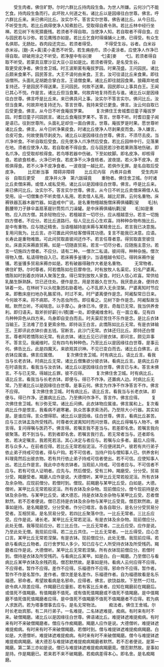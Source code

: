 <!-- { "loadSidebar": true } -->
　　受生肉者。佛住旷野。尔时六群比丘持肉段生鱼。为世人所嫌。云何沙门不能乞食。持肉段生鱼而行。此坏败人何道之有。诸比丘以是因缘往白世尊。佛言。呼六群比丘来。来已佛问比丘。汝实尔不。答言实尔世尊。佛告诸比丘。从今日后。不听受生肉。若比丘病得使净人知煮脸已。受取得自煮令熟。若比丘林中经行坐禅。若见树下有死獐鹿残。若须者不得自取。当使净人知。若自取者不得自食。应与园民若与沙弥。若见鹰残亦如是。若比丘乞食时得燥脯火上燎。已得受。有众生名俱耶。无肠肚。吞肉段还完出。若须者得受。
　　不得受生谷。谷者。白米谷赤米谷。[麩-夫+黃]麦小麦悉不听受。若生痈痤疖。须小麦涂者。应使净人作净已得自取。研破用涂之不听受。若净屋中有谷[麥　　弋]麦[麥　　弋]。若须者得自取不听受。若蒙具豆摩沙豆大豆小豆如是比。若须者得受。是名受生谷。
　　自取更受皮净者。佛住舍卫城。时王波斯匿有庵拔罗园。时果茂盛。王问园民。诸比丘颇来食果不。园民答言。大王不请何由来食。王言。汝可往请比丘来食果。即往诣僧所。头面礼足胡跪合掌白言。王请僧食果。诸比丘即往就园食果。狼藉弃地或复持还。于是园民不得送果。王问园民。何故不送果。园民即以上事具白王。王闻已其心不悦。作是言。诸比丘但当食果。何故弃地复持而去与谁。诸比丘以是因缘往白世尊。佛言呼是比丘来。来已佛具问上事。汝实尔不答言实尔。佛问比丘。汝但当食果。何故弃地复持还为。答言世尊。我持来受已更食。佛言。汝云何自取已后受更食。佛言。从今日不听食庵拔罗果。
　　复次佛住王舍城耆旧童子庵拔罗园。时耆旧童子问园民言。诸比丘食庵拔罗果不。答言。世尊不听。时耆旧童子闻是语已。往到世尊所。头面礼足却住一面白佛言。世尊。庵拔罗是时果。愿世尊听诸比丘食。佛言。从今日听净果皮食。时诸比丘使净人尽剥果皮而食。净人嫌言。合皮可食。何故使我尽剥皮为。诸比丘以是因缘往白世尊。佛言。不须尽去皮。当爪净听食。不听自取后受食。应先使净人爪净然后受食。若比丘园林中行。见落果在地。须者应使净人取。若自取者不得自食。应与园民若沙弥若果熟落地伤破。即名爪净。应受取却核得食。若鸟啄若器中伤破。下至如蚊脚。即名皮净。却核得食。若欲食核者。火净已听食。若皮净不火净食核者。波夜提。若火净不皮净。皮核俱得食。若不火净不皮净食者。一波夜提一越比尼。若俱作无罪。是名自取后受皮净。
　　比尼断当事　障碍非障碍
　　比丘尼内宿　内煮并自煮
　　受生肉并谷　自取后更受
　　皮净并火净　第六跋磲竟
　　重物者。佛住舍卫城。尔时诸比丘卖僧床褥。或借人或私受用。诸比丘以是因缘往白世尊。佛言。呼是比丘来。来已佛问比丘。汝实尔不。答言实尔世尊。佛言。从今日不听比丘卖僧床褥借人私受用。设一切僧集亦不听卖借人私用。若卖借人私用。越比尼罪。云何名重物。床褥铁器瓦器木器竹器。如盗戒中广说。是名重物檀越施僧床褥俱襵氍[叟　　毛]杭氎腰带刀子鉹伞盖扇革屣针筒剪爪刀澡罐。是中床褥俱襵杭氍[叟　　毛]如是重物。应入四方僧。其余轻物应分。若檀越言一切尽分。应从檀越意分。若言一切施四方僧者。不应分。若比丘道路行。俗人见比丘心生欢喜。持种种杂物布施比丘。是中有重物。应与随近精舍。当语檀越持是床褥与某精舍比丘。若言我已决意施。复用问我为。比丘言。亦可置此间供给客僧得其功德。复言不能我已决意。应语。长寿此是重物难致。可此间贸取直彼间还作不。若言任尊者意。得贸取直至彼住处。床直买床褥直贸褥。如是一切随直贸易。若言一切尽分者。应随施主意分。若言一切施四方僧者。不应分。请有二种。一僧次二私请。彼间得。种种杂施。僧次得物入僧。私请得物自入已。若床褥多釜镬少。当语檀越令知已。得转床褥作釜镬。若釜镬多贸易床褥亦如是。若有破器得融作大者是名重物。
　　无常物者。佛住旷野。尔时尊者。阿若憍陈如在巨摩帝住。时有放牧人名渠尼。妇名尸婆离。憍陈如时到着衣持钵入聚落乞食。得已常到放牧人家食。时妇人信心欢喜。常供给乳酪生酥熟酥。饮已还住处。便作是念。用是苦器久在世为。我厌患此身。便持衣钵着一处。在林树下以头枕象团右胁着地。心不乱即入无余涅槃。尸婆离知时节应来。即敷床座扫地办乳酪浆待。时过不来。时尸婆离便作是念。阿阇梨常日日来。今何故不来。将不病耶。不为恶虫所伤。即往看之。见树下卧作是念。阿阇梨故当眠。默然立听。不闻喘息。以手摩心。身体已冷。便言。奇哉已无常。我当供养舍利。即归语夫。取斧折好薪[卄/積]置一处。即便阇维舍利。在一面立看。见有四鸟种种异色从四方来。鸟身即自变白而去。时夫渠尼苦住不乐作是念。是比丘衣钵当输王。王法难了恐复更索余物。即持诣王白言。此憍陈如比丘无常。有是衣钵输王。王即评此衣钵价直五钱。官断言。此沙门无常。衣钵还归比丘。即持还白僧言。尊者阿若憍陈如无常。有此衣钵。诸比丘见已识彼衣钵。即问言。颇见异事不。答言见。我阇维时。见有四鸟有种种色。乃至比丘以是因缘往白世尊。是事云何。佛告比丘。此是四魔天。来欲观其识神。不见已变白而去。诸比丘白佛言。此衣钵应属谁。佛言应属僧。
　　复次佛住舍卫城。时有病比丘。语比丘言。看我当与长老衣钵。时病比丘无常。诸比丘僧集欲分彼衣钵。看病比丘言。是病比丘存在时语我言。看我当与汝衣钵。诸比丘以是因缘往白世尊。佛言已与未。答言未佛言。不与已无常。得越比丘罪。彼不应得。
　　复次佛住舍卫城。时有病比丘。语比丘言。看我当与长老衣钵。即便与。得已不作净。还置病人边。时病比丘无常。乃至诸比丘以是因缘往白世尊。是事云何。佛言为作净不作净答言不作。佛言不应得。
　　复次佛住舍卫城。时有病比丘。语比丘言。看我当与长老衣钵。即便与。得已作净。还置病比丘边。乃至佛问作净不。答言作。佛言应得。
　　复次佛住舍卫城。有沙弥无常。诸比丘问佛。此衣钵物应属谁。佛言属和上。复次看病比丘作是恨言。我看病不避寒暑。执众苦事求索汤药。乃至除大小行器。其实如是。是谁应得。言众僧得耶。诸比丘以是因缘。往白世尊。佛言。看病比丘甚苦。应与三衣钵盂及所受残药。时尊者优波离知时而问世尊。病比丘得嘱与人物不。佛言得。复问得嘱与医药不。佛言得。若嘱言我不差当与。若差即名舍。若嘱言我向彼聚落。若不到当与。若到者即名舍。若嘱言我行去。若无常者当与。还者即名舍。若决定嘱言。我若死若活。其心决定与者应与。若嘱与众多者。最后人应得。若与众多人。在前者应得。若比丘无常若般泥洹。不应便闭其户。彼若有共行弟子依止弟子持戒可信者。得与户钩。若不可信者。当持户钩与僧知事人已。供养舍利料理竟然后出彼衣物。若有共行依止弟子持戒可信者使出。若不可信。应使知事人出。若比丘作是言。我此中亦有衣钵者。当观前人持戒。可信者应与。不可信者不应与。若有可信人证明者。应先与。然后僧受。受有三种。羯磨受。分分受。贸易分受。羯磨受者。羯磨人应作是说。大德僧听。某甲比丘无常若般泥洹。所有衣钵及余杂物。应现前僧分。若僧时到。僧现。前羯磨与某甲比丘受。白如是。大德。僧听。某甲比丘无常若般泥洹。所有衣钵及余杂物。现前僧应分。僧今现前持是衣钵及余杂物。与某甲比丘受。诸大德忍。持是衣钵及余杂物与某甲比丘受。忍者僧默然。若不忍者便说。僧已忍持是衣钵及余杂物与某甲比丘受竟。僧忍默然故。是事如是持。是名羯磨受。分分受者。作分已唱言。各各自取分。是名分分受贸易分受者。互相贸易。是名贸易分受。若四比丘聚落中住。一比丘无常者。三比丘应受。应作是说。诸长老。某甲比丘无常若泥洹。有是衣钵及余杂物。现前僧应分。此处无僧。我等现前应分。若三比丘住。一比丘无常者。二比丘应受。应作是说。乃至此处无僧。我现前应得。若二比丘共住。一比丘无常者。一比丘得受。应心念口言。某甲比丘无常若涅槃。有是衣钵。现前僧应分。此处无僧。我现前应得。若欲与看病比丘物者。应行舍罗知人多少。知已应与亡人所受持衣钵及所受残药。羯磨者应作是说。大德僧听。某甲比丘无常若涅槃。所有衣钵现前僧应分。若僧时到。僧持是衣钵及所受残药。与看病比丘某甲。如是白。白一羯磨。乃至僧已与看病比丘某甲衣钵及余残药竟。僧忍默然故。是事如是持。看病人云何应得不应得。不应得者。暂作不应得。差作不应得。乐福德作不应得。邪命作不应得。暂作者。暂作不作是名暂作。差作者。僧次差是名差作。乐福德作者。自为福德故看是名乐福德。邪命者。希望故看病是名邪命。应得者。佛言。欲饶益故。下至然一灯炷。欲令病人除差应得。作羯磨已应量影。若有客比丘来者。应知在羯磨前在羯磨后。或值死不值羯磨。有值羯磨不值死。或有值死值羯磨或不值死不值羯磨。是中值羯磨不值死值死值羯磨者应得。是中值死不值羯磨不值死不值羯磨者不应得。若为病人求医药。若为塔事僧事去应与。是名无常物法。
　　痴法者。佛住王舍城。尔时长老劫宾那。有二共行弟子。一名难提。二名钵遮难提。痴病。有时来有时不来。破僧羯磨。诸比丘以是因缘往白世尊。佛语诸比丘。难提钵遮难提痴病。有时来有时不来破僧羯磨者。僧应与作痴羯磨。羯磨人应作是说。大德僧听。难提钵遮难提痴病。有时来有时不来破僧羯磨。若僧时到。僧与难提钵遮难提痴病羯磨。白如是。大德僧听。难提钵遮难提痴病。有时来有时不来破僧羯磨。僧今与难提钵遮难提痴病羯磨。诸大德忍与难提钵遮难提痴病羯磨者默然。若不忍者便说。是第一羯磨。第二第三亦如是说。僧已与难提钵遮难提痴病羯磨竟。僧忍默然故。是事如是持。作是羯磨已。若来若不来不破羯磨。若痴病差得本心。即名舍。是名痴羯磨。
